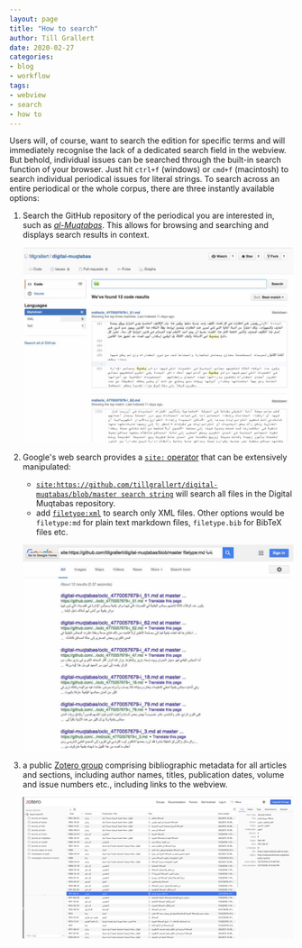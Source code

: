 ```yaml
---
layout: page
title: "How to search"
author: Till Grallert
date: 2020-02-27
categories:
- blog
- workflow
tags:
- webview
- search
- how to
---
```


Users will, of course, want to search the edition for specific terms and will immediately recognise the lack of a dedicated search field in the webview. But behold, individual issues can be searched through the built-in search function of your browser. Just hit `ctrl+f` (windows) or `cmd+f` (macintosh) to search individual periodical issues for literal strings. To search across an entire periodical or the whole corpus, there are three instantly available options:

1. Search the GitHub repository of the periodical you are interested in, such as [*al-Muqtabas*](https://github.com/tillgrallert/digital-muqtabas). This allows for browsing and searching and displays search results in context.

    ![Search the GitHub repository](/assets/images/search-github.jpg)

2. Google's web search provides a [`site:` operator](https://moz.com/blog/25-killer-combos-for-googles-site-operator) that can be extensively manipulated:
    + [`site:https://github.com/tillgrallert/digital-muqtabas/blob/master search string`](https://www.google.com/search?q=site%3Ahttps%3A%2F%2Fgithub.com%2Ftillgrallert%2Fdigital-muqtabas%2Fblob%2Fmaster+%D8%B5%D8%AD%D8%A7%D9%81%D8%A9&oq=site%3Ahttps%3A%2F%2Fgithub.com%2Ftillgrallert%2Fdigital-muqtabas%2Fblob%2Fmaster+%D8%B5%D8%AD%D8%A7%D9%81%D8%A9) will search all files in the Digital Muqtabas repository.
    + add [`filetype:xml`](https://www.google.com/search?q=site%3Ahttps%3A%2F%2Fgithub.com%2Ftillgrallert%2Fdigital-muqtabas%2Fblob%2Fmaster+%D8%B5%D8%AD%D8%A7%D9%81%D8%A9+filetype%3Axml&oq=site%3Ahttps%3A%2F%2Fgithub.com%2Ftillgrallert%2Fdigital-muqtabas%2Fblob%2Fmaster+%D8%B5%D8%AD%D8%A7%D9%81%D8%A9+filetype%3Axml) to search only XML files. Other options would be `filetype:md` for plain text markdown files, `filetype.bib` for BibTeX files etc.

    ![Search Google with the `site:` operator](/assets/images/search-google.jpg)

3. a public [Zotero group](https://www.zotero.org/groups/904125/openarabicpe/items) comprising bibliographic metadata for all articles and sections, including author names, titles, publication dates, volume and issue numbers etc., including links to the webview.

    ![Search for *siḥāfa* in the Zoteor group](/assets/images/zotero-group_openarabicpe-search.png)